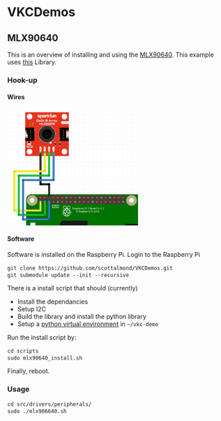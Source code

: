 # VKCDemos

## MLX90640
This is an overview of installing and using the [MLX90640][mlx90640-ref]. This example uses [this][mlx90640-lib] Library.

### Hook-up

#### Wires
[<img src="docs/MLX90640_and_RPi.png" width=300>][mlx90640-hookup]

#### Software
Software is installed on the Raspberry Pi. Login to the Raspberry Pi 

~~~
git clone https://github.com/scottalmond/VKCDemos.git
git submodule update --init --recursive
~~~

There is a install script that should (currently)

 * Install the dependancies
 * Setup I2C
 * Build the library and install the python library
 * Setup a [python virtual environment][py-venv] in `~/vkc-demo`

Run the install script by:
~~~
cd scripts
sudo mlx90640_install.sh
~~~
Finally, reboot.

### Usage

~~~
cd src/drivers/peripherals/
sudo ./mlx906640.sh
~~~

[mlx90640-ref]:    https://www.sparkfun.com/products/14844
[mlx90640-lib]:    https://github.com/pimoroni/mlx90640-library
[mlx90640-hookup]: https://learn.sparkfun.com/tutorials/qwiic-ir-array-mlx90640-hookup-guide/all
[py-venv]:         https://docs.python.org/3/library/venv.html


